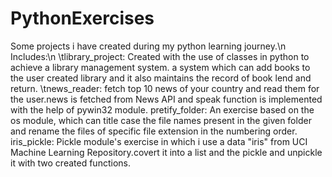 # PythonExercises
Some projects i have created during my python learning journey.\n
Includes:\n
\tlibrary_project:  Created with the use of classes in python to achieve a library management system.
                    a system which can add books to the user created library and it also maintains the 
                    record of book lend and return.
\tnews_reader:      fetch top 10 news of your country and read them for the user.news is fetched from 
                    News API and speak function is implemented with the help of pywin32 module.
  pretify_folder:   An exercise based on the os module, which can title case the file names present 
                    in the given folder and rename the files of specific file extension in the
                    numbering order.
  iris_pickle:      Pickle module's exercise in which i use a data "iris" from  UCI Machine Learning 
                    Repository.covert it into a list and the pickle and unpickle it with two created 
                    functions.
  
